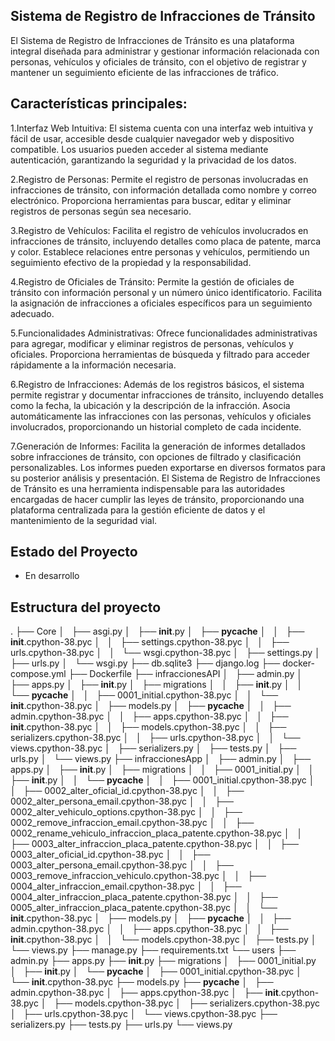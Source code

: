 ## Sistema de Registro de Infracciones de Tránsito

El Sistema de Registro de Infracciones de Tránsito es una plataforma integral diseñada para administrar y gestionar información relacionada con personas, vehículos y oficiales de tránsito, con el objetivo de registrar y mantener un seguimiento eficiente de las infracciones de tráfico.

## Características principales:

  1.Interfaz Web Intuitiva:
  El sistema cuenta con una interfaz web intuitiva y fácil de usar, accesible desde cualquier navegador web y dispositivo compatible.
  Los usuarios pueden acceder al sistema mediante autenticación, garantizando la seguridad y la privacidad de los datos.

  2.Registro de Personas:
  Permite el registro de personas involucradas en infracciones de tránsito, con información detallada como nombre y correo electrónico.
  Proporciona herramientas para buscar, editar y eliminar registros de personas según sea necesario.
  
  3.Registro de Vehículos:
  Facilita el registro de vehículos involucrados en infracciones de tránsito, incluyendo detalles como placa de patente, marca y color.
  Establece relaciones entre personas y vehículos, permitiendo un seguimiento efectivo de la propiedad y la responsabilidad.
  
  4.Registro de Oficiales de Tránsito:
  Permite la gestión de oficiales de tránsito con información personal y un número único identificatorio.
  Facilita la asignación de infracciones a oficiales específicos para un seguimiento adecuado.
  
  5.Funcionalidades Administrativas:
  Ofrece funcionalidades administrativas para agregar, modificar y eliminar registros de personas, vehículos y oficiales.
  Proporciona herramientas de búsqueda y filtrado para acceder rápidamente a la información necesaria.
  
  6.Registro de Infracciones:
  Además de los registros básicos, el sistema permite registrar y documentar infracciones de tránsito, incluyendo detalles como la fecha, la ubicación y la descripción de la infracción.
  Asocia automáticamente las infracciones con las personas, vehículos y oficiales involucrados, proporcionando un historial completo de cada incidente.
  
  7.Generación de Informes:
  Facilita la generación de informes detallados sobre infracciones de tránsito, con opciones de filtrado y clasificación personalizables.
  Los informes pueden exportarse en diversos formatos para su posterior análisis y presentación.
  El Sistema de Registro de Infracciones de Tránsito es una herramienta indispensable para las autoridades encargadas de hacer cumplir las leyes de tránsito, proporcionando una plataforma centralizada para la gestión eficiente de datos y el mantenimiento de la seguridad vial. 


## Estado del Proyecto

  - En desarrollo

## Estructura del proyecto
.
├── Core
│   ├── asgi.py
│   ├── __init__.py
│   ├── __pycache__
│   │   ├── __init__.cpython-38.pyc
│   │   ├── settings.cpython-38.pyc
│   │   ├── urls.cpython-38.pyc
│   │   └── wsgi.cpython-38.pyc
│   ├── settings.py
│   ├── urls.py
│   └── wsgi.py
├── db.sqlite3
├── django.log
├── docker-compose.yml
├── Dockerfile
├── infraccionesAPI
│   ├── admin.py
│   ├── apps.py
│   ├── __init__.py
│   ├── migrations
│   │   ├── __init__.py
│   │   └── __pycache__
│   │       ├── 0001_initial.cpython-38.pyc
│   │       └── __init__.cpython-38.pyc
│   ├── models.py
│   ├── __pycache__
│   │   ├── admin.cpython-38.pyc
│   │   ├── apps.cpython-38.pyc
│   │   ├── __init__.cpython-38.pyc
│   │   ├── models.cpython-38.pyc
│   │   ├── serializers.cpython-38.pyc
│   │   ├── urls.cpython-38.pyc
│   │   └── views.cpython-38.pyc
│   ├── serializers.py
│   ├── tests.py
│   ├── urls.py
│   └── views.py
├── infraccionesApp
│   ├── admin.py
│   ├── apps.py
│   ├── __init__.py
│   ├── migrations
│   │   ├── 0001_initial.py
│   │   ├── __init__.py
│   │   └── __pycache__
│   │       ├── 0001_initial.cpython-38.pyc
│   │       ├── 0002_alter_oficial_id.cpython-38.pyc
│   │       ├── 0002_alter_persona_email.cpython-38.pyc
│   │       ├── 0002_alter_vehiculo_options.cpython-38.pyc
│   │       ├── 0002_remove_infraccion_email.cpython-38.pyc
│   │       ├── 0002_rename_vehiculo_infraccion_placa_patente.cpython-38.pyc
│   │       ├── 0003_alter_infraccion_placa_patente.cpython-38.pyc
│   │       ├── 0003_alter_oficial_id.cpython-38.pyc
│   │       ├── 0003_alter_persona_email.cpython-38.pyc
│   │       ├── 0003_remove_infraccion_vehiculo.cpython-38.pyc
│   │       ├── 0004_alter_infraccion_email.cpython-38.pyc
│   │       ├── 0004_alter_infraccion_placa_patente.cpython-38.pyc
│   │       ├── 0005_alter_infraccion_placa_patente.cpython-38.pyc
│   │       └── __init__.cpython-38.pyc
│   ├── models.py
│   ├── __pycache__
│   │   ├── admin.cpython-38.pyc
│   │   ├── apps.cpython-38.pyc
│   │   ├── __init__.cpython-38.pyc
│   │   └── models.cpython-38.pyc
│   ├── tests.py
│   └── views.py
├── manage.py
├── requirements.txt
└── users
    ├── admin.py
    ├── apps.py
    ├── __init__.py
    ├── migrations
    │   ├── 0001_initial.py
    │   ├── __init__.py
    │   └── __pycache__
    │       ├── 0001_initial.cpython-38.pyc
    │       └── __init__.cpython-38.pyc
    ├── models.py
    ├── __pycache__
    │   ├── admin.cpython-38.pyc
    │   ├── apps.cpython-38.pyc
    │   ├── __init__.cpython-38.pyc
    │   ├── models.cpython-38.pyc
    │   ├── serializers.cpython-38.pyc
    │   ├── urls.cpython-38.pyc
    │   └── views.cpython-38.pyc
    ├── serializers.py
    ├── tests.py
    ├── urls.py
    └── views.py
